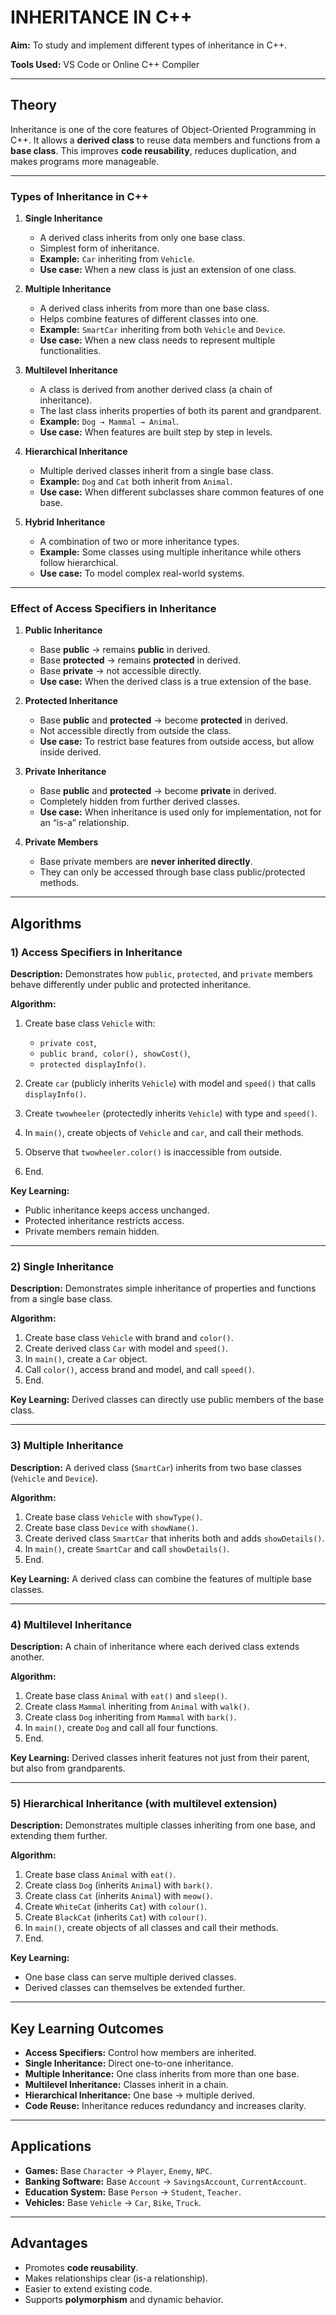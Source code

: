 

# INHERITANCE IN C++

**Aim:**
To study and implement different types of inheritance in C++.

**Tools Used:**
VS Code or Online C++ Compiler

---

## Theory

Inheritance is one of the core features of Object-Oriented Programming in C++. It allows a **derived class** to reuse data members and functions from a **base class**. This improves **code reusability**, reduces duplication, and makes programs more manageable.

---

### Types of Inheritance in C++

1. **Single Inheritance**

   * A derived class inherits from only one base class.
   * Simplest form of inheritance.
   * **Example:** `Car` inheriting from `Vehicle`.
   * **Use case:** When a new class is just an extension of one class.

2. **Multiple Inheritance**

   * A derived class inherits from more than one base class.
   * Helps combine features of different classes into one.
   * **Example:** `SmartCar` inheriting from both `Vehicle` and `Device`.
   * **Use case:** When a new class needs to represent multiple functionalities.
   

3. **Multilevel Inheritance**

   * A class is derived from another derived class (a chain of inheritance).
   * The last class inherits properties of both its parent and grandparent.
   * **Example:** `Dog → Mammal → Animal`.
   * **Use case:** When features are built step by step in levels.

4. **Hierarchical Inheritance**

   * Multiple derived classes inherit from a single base class.
   * **Example:** `Dog` and `Cat` both inherit from `Animal`.
   * **Use case:** When different subclasses share common features of one base.

5. **Hybrid Inheritance**

   * A combination of two or more inheritance types.
   * **Example:** Some classes using multiple inheritance while others follow hierarchical.
   * **Use case:** To model complex real-world systems.

---

### Effect of Access Specifiers in Inheritance

1. **Public Inheritance**

   * Base **public** → remains **public** in derived.
   * Base **protected** → remains **protected** in derived.
   * Base **private** → not accessible directly.
   * **Use case:** When the derived class is a true extension of the base.

2. **Protected Inheritance**

   * Base **public** and **protected** → become **protected** in derived.
   * Not accessible directly from outside the class.
   * **Use case:** To restrict base features from outside access, but allow inside derived.

3. **Private Inheritance**

   * Base **public** and **protected** → become **private** in derived.
   * Completely hidden from further derived classes.
   * **Use case:** When inheritance is used only for implementation, not for an “is-a” relationship.

4. **Private Members**

   * Base private members are **never inherited directly**.
   * They can only be accessed through base class public/protected methods.

---

## Algorithms

### 1) Access Specifiers in Inheritance

**Description:** Demonstrates how `public`, `protected`, and `private` members behave differently under public and protected inheritance.

**Algorithm:**

1. Create base class `Vehicle` with:

   * `private cost`,
   * `public brand, color(), showCost()`,
   * `protected displayInfo()`.
2. Create `car` (publicly inherits `Vehicle`) with model and `speed()` that calls `displayInfo()`.
3. Create `twowheeler` (protectedly inherits `Vehicle`) with type and `speed()`.
4. In `main()`, create objects of `Vehicle` and `car`, and call their methods.
5. Observe that `twowheeler.color()` is inaccessible from outside.
6. End.

**Key Learning:**

* Public inheritance keeps access unchanged.
* Protected inheritance restricts access.
* Private members remain hidden.

---

### 2) Single Inheritance

**Description:** Demonstrates simple inheritance of properties and functions from a single base class.

**Algorithm:**

1. Create base class `Vehicle` with brand and `color()`.
2. Create derived class `Car` with model and `speed()`.
3. In `main()`, create a `Car` object.
4. Call `color()`, access brand and model, and call `speed()`.
5. End.

**Key Learning:**
Derived classes can directly use public members of the base class.

---

### 3) Multiple Inheritance

**Description:** A derived class (`SmartCar`) inherits from two base classes (`Vehicle` and `Device`).

**Algorithm:**

1. Create base class `Vehicle` with `showType()`.
2. Create base class `Device` with `showName()`.
3. Create derived class `SmartCar` that inherits both and adds `showDetails()`.
4. In `main()`, create `SmartCar` and call `showDetails()`.
5. End.

**Key Learning:**
A derived class can combine the features of multiple base classes.

---

### 4) Multilevel Inheritance

**Description:** A chain of inheritance where each derived class extends another.

**Algorithm:**

1. Create base class `Animal` with `eat()` and `sleep()`.
2. Create class `Mammal` inheriting from `Animal` with `walk()`.
3. Create class `Dog` inheriting from `Mammal` with `bark()`.
4. In `main()`, create `Dog` and call all four functions.
5. End.

**Key Learning:**
Derived classes inherit features not just from their parent, but also from grandparents.

---

### 5) Hierarchical Inheritance (with multilevel extension)

**Description:** Demonstrates multiple classes inheriting from one base, and extending them further.

**Algorithm:**

1. Create base class `Animal` with `eat()`.
2. Create class `Dog` (inherits `Animal`) with `bark()`.
3. Create class `Cat` (inherits `Animal`) with `meow()`.
4. Create `WhiteCat` (inherits `Cat`) with `colour()`.
5. Create `BlackCat` (inherits `Cat`) with `colour()`.
6. In `main()`, create objects of all classes and call their methods.
7. End.

**Key Learning:**

* One base class can serve multiple derived classes.
* Derived classes can themselves be extended further.

---

## Key Learning Outcomes

* **Access Specifiers:** Control how members are inherited.
* **Single Inheritance:** Direct one-to-one inheritance.
* **Multiple Inheritance:** One class inherits from more than one base.
* **Multilevel Inheritance:** Classes inherit in a chain.
* **Hierarchical Inheritance:** One base → multiple derived.
* **Code Reuse:** Inheritance reduces redundancy and increases clarity.

---

## Applications

* **Games:** Base `Character` → `Player`, `Enemy`, `NPC`.
* **Banking Software:** Base `Account` → `SavingsAccount`, `CurrentAccount`.
* **Education System:** Base `Person` → `Student`, `Teacher`.
* **Vehicles:** Base `Vehicle` → `Car`, `Bike`, `Truck`.

---

## Advantages

* Promotes **code reusability**.
* Makes relationships clear (is-a relationship).
* Easier to extend existing code.
* Supports **polymorphism** and dynamic behavior.

